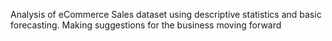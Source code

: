 Analysis of eCommerce Sales dataset using descriptive statistics and basic forecasting. Making suggestions for the business moving forward

